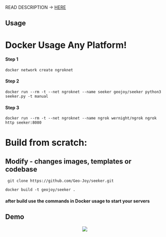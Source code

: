 READ DESCRIPTION  -> <a href="https://github.com/thewhiteh4t/seeker/blob/master/README.md">HERE</a> 

## Usage

# Docker Usage Any Platform!

#### Step 1
```docker network create ngroknet```

#### Step 2
```docker run --rm -t --net ngroknet --name seeker geojoy/seeker python3 seeker.py -t manual```

#### Step 3
```docker run --rm -t --net ngroknet --name ngrok wernight/ngrok ngrok http seeker:8080```


# Build from scratch:
## Modify - changes images, templates or codebase

``` git clone https://github.com/Geo-Joy/seeker.git```

``` docker build -t geojoy/seeker . ```

#### after build use the commands in Docker usage to start your servers


## Demo

<p align="center">
	<a href="https://www.youtube.com/watch?v=FEyAPjkJFrk"><img src="https://i.imgur.com/48yrleF.png"></a>
</p>
